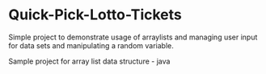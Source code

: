 Quick-Pick-Lotto-Tickets
========================
Simple project to demonstrate usage of arraylists and managing user input for data sets and manipulating a
random variable.

Sample project for array list data structure - java
